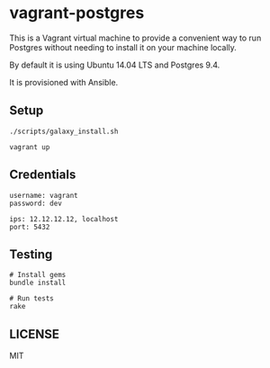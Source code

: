 # vagrant-postgres

This is a Vagrant virtual machine to provide a convenient way to run Postgres without needing to install it on your machine locally.

By default it is using Ubuntu 14.04 LTS and Postgres 9.4.

It is provisioned with Ansible.

## Setup

```
./scripts/galaxy_install.sh

vagrant up
```

## Credentials

```
username: vagrant
password: dev

ips: 12.12.12.12, localhost
port: 5432
```

## Testing

```
# Install gems
bundle install

# Run tests
rake
```

## LICENSE

MIT

